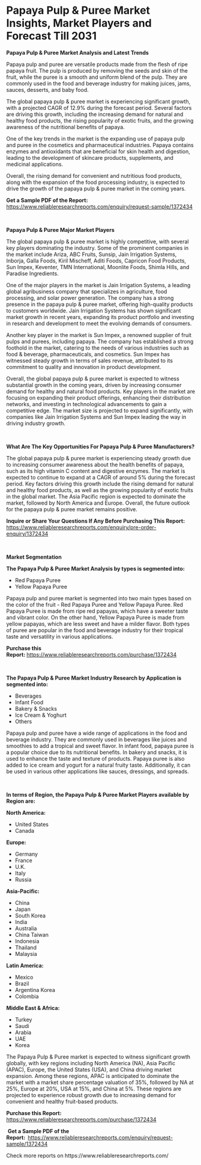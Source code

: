 <p><h1>Papaya Pulp & Puree Market Insights, Market Players and Forecast Till 2031</h1></p><p><strong>Papaya Pulp & Puree Market Analysis and Latest Trends</strong></p>
<p><p>Papaya pulp and puree are versatile products made from the flesh of ripe papaya fruit. The pulp is produced by removing the seeds and skin of the fruit, while the puree is a smooth and uniform blend of the pulp. They are commonly used in the food and beverage industry for making juices, jams, sauces, desserts, and baby food.</p><p>The global papaya pulp & puree market is experiencing significant growth, with a projected CAGR of 12.9% during the forecast period. Several factors are driving this growth, including the increasing demand for natural and healthy food products, the rising popularity of exotic fruits, and the growing awareness of the nutritional benefits of papaya.</p><p>One of the key trends in the market is the expanding use of papaya pulp and puree in the cosmetics and pharmaceutical industries. Papaya contains enzymes and antioxidants that are beneficial for skin health and digestion, leading to the development of skincare products, supplements, and medicinal applications.</p><p>Overall, the rising demand for convenient and nutritious food products, along with the expansion of the food processing industry, is expected to drive the growth of the papaya pulp & puree market in the coming years.</p></p>
<p><strong>Get a Sample PDF of the Report:&nbsp;</strong> <a href="https://www.reliableresearchreports.com/enquiry/request-sample/1372434">https://www.reliableresearchreports.com/enquiry/request-sample/1372434</a></p>
<p>&nbsp;</p>
<p><strong>Papaya Pulp & Puree Major Market Players</strong></p>
<p><p>The global papaya pulp & puree market is highly competitive, with several key players dominating the industry. Some of the prominent companies in the market include Ariza, ABC Fruits, Sunsip, Jain Irrigation Systems, Inborja, Galla Foods, Kiril Mischeff, Aditi Foods, Capricon Food Products, Sun Impex, Keventer, TMN International, Moonlite Foods, Shimla Hills, and Paradise Ingredients.</p><p>One of the major players in the market is Jain Irrigation Systems, a leading global agribusiness company that specializes in agriculture, food processing, and solar power generation. The company has a strong presence in the papaya pulp & puree market, offering high-quality products to customers worldwide. Jain Irrigation Systems has shown significant market growth in recent years, expanding its product portfolio and investing in research and development to meet the evolving demands of consumers.</p><p>Another key player in the market is Sun Impex, a renowned supplier of fruit pulps and purees, including papaya. The company has established a strong foothold in the market, catering to the needs of various industries such as food & beverage, pharmaceuticals, and cosmetics. Sun Impex has witnessed steady growth in terms of sales revenue, attributed to its commitment to quality and innovation in product development.</p><p>Overall, the global papaya pulp & puree market is expected to witness substantial growth in the coming years, driven by increasing consumer demand for healthy and natural food products. Key players in the market are focusing on expanding their product offerings, enhancing their distribution networks, and investing in technological advancements to gain a competitive edge. The market size is projected to expand significantly, with companies like Jain Irrigation Systems and Sun Impex leading the way in driving industry growth.</p></p>
<p>&nbsp;</p>
<p><strong>What Are The Key Opportunities For Papaya Pulp & Puree Manufacturers?</strong></p>
<p><p>The global papaya pulp & puree market is experiencing steady growth due to increasing consumer awareness about the health benefits of papaya, such as its high vitamin C content and digestive enzymes. The market is expected to continue to expand at a CAGR of around 5% during the forecast period. Key factors driving this growth include the rising demand for natural and healthy food products, as well as the growing popularity of exotic fruits in the global market. The Asia Pacific region is expected to dominate the market, followed by North America and Europe. Overall, the future outlook for the papaya pulp & puree market remains positive.</p></p>
<p><strong>Inquire or Share Your Questions If Any Before Purchasing This Report:</strong> <a href="https://www.reliableresearchreports.com/enquiry/pre-order-enquiry/1372434">https://www.reliableresearchreports.com/enquiry/pre-order-enquiry/1372434</a></p>
<p>&nbsp;</p>
<p><strong>Market Segmentation</strong></p>
<p><strong>The Papaya Pulp & Puree Market Analysis by types is segmented into:</strong></p>
<p><ul><li>Red Papaya Puree</li><li>Yellow Papaya Puree</li></ul></p>
<p><p>Papaya pulp and puree market is segmented into two main types based on the color of the fruit - Red Papaya Puree and Yellow Papaya Puree. Red Papaya Puree is made from ripe red papayas, which have a sweeter taste and vibrant color. On the other hand, Yellow Papaya Puree is made from yellow papayas, which are less sweet and have a milder flavor. Both types of puree are popular in the food and beverage industry for their tropical taste and versatility in various applications.</p></p>
<p><strong>Purchase this Report:&nbsp;</strong><a href="https://www.reliableresearchreports.com/purchase/1372434">https://www.reliableresearchreports.com/purchase/1372434</a></p>
<p>&nbsp;</p>
<p><strong>The Papaya Pulp & Puree Market Industry Research by Application is segmented into:</strong></p>
<p><ul><li>Beverages</li><li>Infant Food</li><li>Bakery & Snacks</li><li>Ice Cream & Yoghurt</li><li>Others</li></ul></p>
<p><p>Papaya pulp and puree have a wide range of applications in the food and beverage industry. They are commonly used in beverages like juices and smoothies to add a tropical and sweet flavor. In infant food, papaya puree is a popular choice due to its nutritional benefits. In bakery and snacks, it is used to enhance the taste and texture of products. Papaya puree is also added to ice cream and yogurt for a natural fruity taste. Additionally, it can be used in various other applications like sauces, dressings, and spreads.</p></p>
<p>&nbsp;</p>
<p><strong>In terms of Region, the Papaya Pulp & Puree Market Players available by Region are:</strong></p>
<p>
    <p> <strong> North America: </strong>
        <ul>
            <li>United States</li>
            <li>Canada</li>
        </ul>
        </p> 
    <p> <strong> Europe: </strong>
        <ul>
            <li>Germany</li>
            <li>France</li>
            <li>U.K.</li>
            <li>Italy</li>
            <li>Russia</li>
        </ul>
        </p> 
    <p> <strong> Asia-Pacific: </strong>
        <ul>
            <li>China</li>
            <li>Japan</li>
            <li>South Korea</li>
            <li>India</li>
            <li>Australia</li>
            <li>China Taiwan</li>
            <li>Indonesia</li>
            <li>Thailand</li>
            <li>Malaysia</li>
        </ul>
        </p> 
    <p> <strong> Latin America: </strong>
        <ul>
            <li>Mexico</li>
            <li>Brazil</li>
            <li>Argentina Korea</li>
            <li>Colombia</li>
        </ul>
        </p> 
    <p> <strong> Middle East & Africa: </strong>
        <ul>
            <li>Turkey</li>
            <li>Saudi</li>
            <li>Arabia</li>
            <li>UAE</li>
            <li>Korea</li>
        </ul>
    </p>
    </p>
<p><p>The Papaya Pulp & Puree market is expected to witness significant growth globally, with key regions including North America (NA), Asia Pacific (APAC), Europe, the United States (USA), and China driving market expansion. Among these regions, APAC is anticipated to dominate the market with a market share percentage valuation of 35%, followed by NA at 25%, Europe at 20%, USA at 15%, and China at 5%. These regions are projected to experience robust growth due to increasing demand for convenient and healthy fruit-based products.</p></p>
<p><strong>Purchase this Report: </strong><a href="https://www.reliableresearchreports.com/purchase/1372434">https://www.reliableresearchreports.com/purchase/1372434</a></p>
<p>&nbsp;<strong>Get a Sample PDF of the Report:&nbsp;&nbsp;</strong><a href="https://www.reliableresearchreports.com/enquiry/request-sample/1372434">https://www.reliableresearchreports.com/enquiry/request-sample/1372434</a></p>
<p><strong></strong></p>
<p>Check more reports on https://www.reliableresearchreports.com/</p>